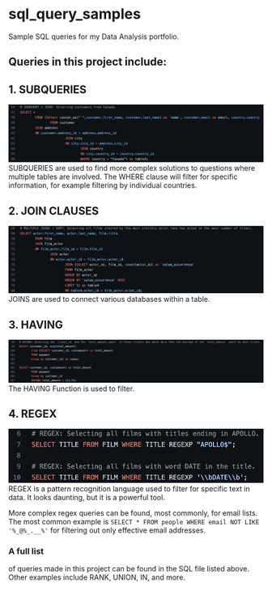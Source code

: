 # sql_query_samples
Sample SQL queries for my Data Analysis portfolio.

## Queries in this project include:

## 1. SUBQUERIES
![SUBQUERY SCREENSHOT](https://github.com/VeniceHartwell/sql_query_samples/blob/main/images/SUBQUERIES.png)
SUBQUERIES are used to find more complex solutions to questions where multiple tables are involved. The WHERE clause will filter for specific information, for example filtering by individual countries.

## 2. JOIN CLAUSES
![JOIN SCREENSHOT](https://github.com/VeniceHartwell/sql_query_samples/blob/main/images/JOINS.png)
JOINS are used to connect various databases within a table.

## 3. HAVING
![HAVING SCREENSHOT](https://github.com/VeniceHartwell/sql_query_samples/blob/main/images/HAVING.png)
The HAVING Function is used to filter.

## 4. REGEX
![REGEX SCREENSHOT](https://github.com/VeniceHartwell/sql_query_samples/blob/main/images/REGEX.png)
REGEX is a pattern recognition language used to filter for specific text in data. It looks daunting, but it is a powerful tool. 

More complex regex queries can be found, most commonly, for email lists. The most common example is `SELECT * FROM people WHERE email NOT LIKE '%_@%_.__%'` for filtering out only effective email addresses.

### A full list
of queries made in this project can be found in the SQL file listed above. Other examples include RANK, UNION, IN, and more.
